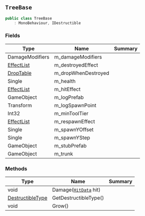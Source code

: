 ## `TreeBase`

```csharp
public class TreeBase
    : MonoBehaviour, IDestructible

```

### Fields

| Type | Name | Summary | 
| --- | --- | --- | 
| DamageModifiers | m_damageModifiers |  | 
| [EffectList](./EffectList.md) | m_destroyedEffect |  | 
| [DropTable](./DropTable.md) | m_dropWhenDestroyed |  | 
| Single | m_health |  | 
| [EffectList](./EffectList.md) | m_hitEffect |  | 
| GameObject | m_logPrefab |  | 
| Transform | m_logSpawnPoint |  | 
| Int32 | m_minToolTier |  | 
| [EffectList](./EffectList.md) | m_respawnEffect |  | 
| Single | m_spawnYOffset |  | 
| Single | m_spawnYStep |  | 
| GameObject | m_stubPrefab |  | 
| GameObject | m_trunk |  | 


### Methods

| Type | Name | Summary | 
| --- | --- | --- | 
| void | Damage([`HitData`](./HitData.md) hit) |  | 
| [DestructibleType](./DestructibleType.md) | GetDestructibleType() |  | 
| void | Grow() |  | 



